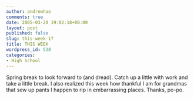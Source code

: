 ```yaml
---
author: andrewhao
comments: true
date: 2005-03-20 19:02:18+00:00
layout: post
published: false
slug: this-week-17
title: THIS WEEK
wordpress_id: 528
categories:
- High School
---
```


Spring break to look forward to (and dread). Catch up a little with work and take a little break. I also realized this week how thankful I am for grandmas that sew up pants I happen to rip in embarrassing places. Thanks, po-po.
